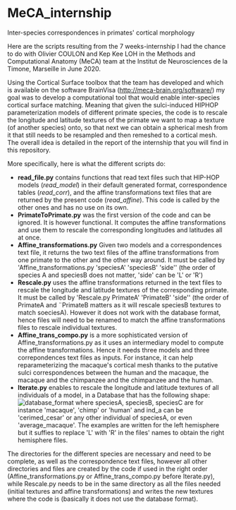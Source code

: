 # MeCA_internship
Inter-species correspondences in primates' cortical morphology

Here are the scripts resulting from the 7 weeks-internship I had the chance to do with Olivier COULON and Kep Kee LOH 
in the Methods and Computational Anatomy (MeCA) team at the Institut de Neurosciences de la Timone, Marseille in June 2020.

Using the Cortical Surface toolbox that the team has developed and which is available on the software BrainVisa 
(http://meca-brain.org/software/) my goal was to develop a computational tool that would enable inter-species cortical surface
matching. Meaning that given the sulci-induced HIPHOP parameterization models of different primate species, the code is to
rescale the longitude and latitude textures of the primate we want to map a texture (of another species) onto, so that next
we can obtain a spherical mesh from it that still needs to be resampled and then remeshed to a cortical mesh. The overall idea
is detailed in the report of the internship that you will find in this repository.

More specifically, here is what the different scripts do:

* **read_file.py** contains functions that read text files such that HIP-HOP models (*read_model*) in their default generated format, 
correspondence tables (*read_corr*), and the affine transformations text files that are returned by the present code (*read_affine*).
This code is called by the other ones and has no use on its own.
* **PrimateToPrimate.py** was the first version of the code and can be ignored. It is however functional. It computes the affine
transformations and use them to rescale the corresponding longitudes and latitudes all at once.
* **Affine_transformations.py** Given two models and a correspondences text file, it returns the two text files of the affine transformations
from one primate to the other and the other way around. It must be called by 'Affine_transformations.py 'speciesA' 'speciesB' 'side'' (the order of species A and speciesB does not matter, 'side' can be 'L' or 'R')
* **Rescale.py** uses the affine transformations returned in the text files to rescale the longitude and latitude textures of 
the corresponding primate. It must be called by 'Rescale.py PrimateA' 'PrimateB' 'side'' (the order of PrimateA and ¨PrimateB matters as it will rescale speciesB textures to match soeciesA). However it does not work with the database format, hence files will need to be renamed to match the affine transformations files to rescale individual textures.
* **Affine_trans_compo.py** is a more sophisticated version of Affine_transformations.py as it uses an intermediary model to compute
the affine transformations. Hence it needs three models and three correpondences text files as inputs. For instance, it can help
reparameterizing the macaque's cortical mesh thanks to the putative sulci correspondences between the human and the macaque, the
macaque and the chimpanzee and the chimpanzee and the human.
* **Iterate.py** enables to rescale the longitude and latitude textures of all individuals of a model, in a Database that has the following shape:
![database_format](https://user-images.githubusercontent.com/64405156/84280310-6ab4b480-ab37-11ea-93ad-bc45a839fa86.png)
where speciesA, speciesB, speciesC are for instance 'macaque', 'chimp' or 'human' and ind_a can be 'cerimed_cesar' or any other individual of speciesA, or even 'average_macaque'. The examples are written for the left hemisphere but it suffies to replace 'L' with 'R' in the files' names to obtain the right hemisphere files. 

The directories for the different species are necessary and need to be complete, as well as the correspondence text files, however all other directories and files are created by the code if used in the right order (Affine_transformations.py or Affine_trans_compo.py before Iterate.py), while Rescale.py needs to be in the same directory as all the files needed (initial textures and affine transformations) and writes the new textures where the code is (basically it does not use the database format).





